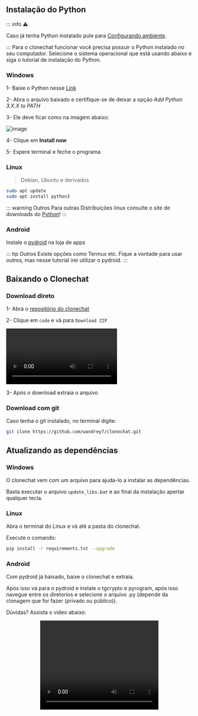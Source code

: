 ## Instalação do Python

::: info ⚠

Caso já tenha Python instalado pule para [Configurando ambiente](/pages/configurando_ambiente.md).

:::
Para o clonechat funcionar você precisa possuir o Python instalado no seu computador. Selecione o sistema operacional que está usando abaixo e siga o tutorial de instalação do Python.

### Windows

1- Baixe o Python nesse [Link](https://www.python.org/downloads/)

2- Abra o arquivo baixado e certifique-se de deixar a opção _Add Python 3.X.X to PATH_

3- Ele deve ficar como na imagem abaixo:

![image](/python-path.png)

4- Clique em **Install now**

5- Espere terminal e feche o programa

### Linux

> Debian, Ubuntu e derivados

```Bash
sudo apt update
sudo apt install python3

```

::: warning Outros
Para outras Distribuições linux consulte o site de downloads do [Python](https://www.python.org/downloads/)!
:::

### Android

Instale o [pydroid](https://play.google.com/store/apps/details?id=ru.iiec.pydroid3) na loja de apps

::: tip Outros
Existe opções como Termux etc. Fique a vontade para usar outros, mas nesse tutorial irei utilizar o pydroid.
:::

## Baixando o Clonechat

### Download direto

1- Abra o [repositório do clonechat](https://github.com/wandrey7/clonechat)

2- Clique em `code` e vá para `Download ZIP`

<video autoplay loop src="/github_code.mp4" ></video>

3- Após o download extraia o arquivo

### Download com git

Caso tenha o git instalado, no terminal digite:

```Bash
git clone https://github.com/wandrey7/clonechat.git
```

## Atualizando as dependências

### Windows

O clonechat vem com um arquivo para ajuda-lo a instalar as dependências.

Basta executar o arquivo `update_libs.bat` e ao final da instalação apertar qualquer tecla.

### Linux

Abra o terminal do Linux e vá até a pasta do clonechat.

Execute o comando:

```Bash
pip install -r requirements.txt --upgrade
```

### Android

Com pydroid já baixado, baixe o clonechat e extraia.

Após isso vá para o pydroid e instale o tgcrypto e pyrogram, após isso navegue entre os diretorios e selecione o arquivo .py (depende da clonagem que for fazer (privado ou público)).

Dúvidas? Assista o vídeo abaixo:

<center><video controls src="/instalando_celular.mp4" width="320" height="240"></video></center>
